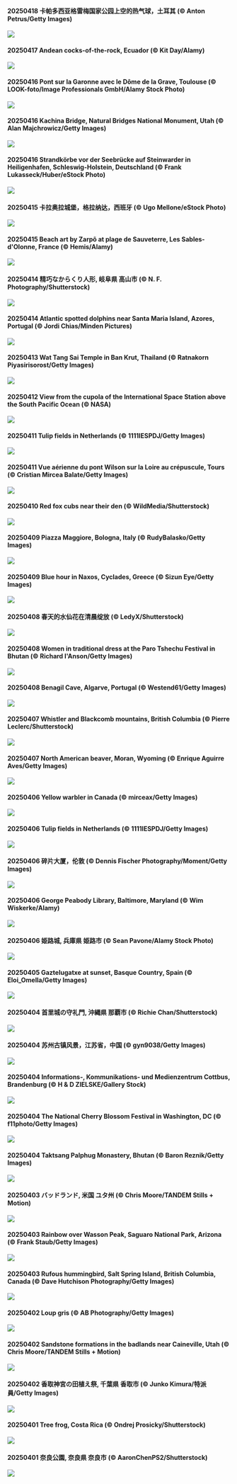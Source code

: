 #### 20250418 卡帕多西亚格雷梅国家公园上空的热气球，土耳其 (© Anton Petrus/Getty Images)

![](20250418_GoremeTurkey_1920x1080.jpg)

#### 20250417 Andean cocks-of-the-rock, Ecuador (© Kit Day/Alamy)

![](20250417_EcuadorBird_1920x1080.jpg)

#### 20250416 Pont sur la Garonne avec le Dôme de la Grave, Toulouse (© LOOK-foto/Image Professionals GmbH/Alamy Stock Photo)

![](20250416_ToulouseBridge_1920x1080.jpg)

#### 20250416 Kachina Bridge, Natural Bridges National Monument, Utah (© Alan Majchrowicz/Getty Images)

![](20250416_KachinaBridge_1920x1080.jpg)

#### 20250416 Strandkörbe vor der Seebrücke auf Steinwarder in Heiligenhafen, Schleswig-Holstein, Deutschland (© Frank Lukasseck/Huber/eStock Photo)

![](20250416_BeachChairsSteinwarder_1920x1080.jpg)

#### 20250415 卡拉奥拉城堡，格拉纳达，西班牙 (© Ugo Mellone/eStock Photo)

![](20250415_CerezoEnFlor_1920x1080.jpg)

#### 20250415 Beach art by Zarpõ at plage de Sauveterre, Les Sables-d'Olonne, France (© Hemis/Alamy)

![](20250415_BeachArt_1920x1080.jpg)

#### 20250414 精巧なからくり人形, 岐阜県 高山市 (© N. F. Photography/Shutterstock)

![](20250414_TakayamaFestival_1920x1080.jpg)

#### 20250414 Atlantic spotted dolphins near Santa Maria Island, Azores, Portugal (© Jordi Chias/Minden Pictures)

![](20250414_SpottedDolphins_1920x1080.jpg)

#### 20250413 Wat Tang Sai Temple in Ban Krut, Thailand (© Ratnakorn Piyasirisorost/Getty Images)

![](20250413_ThailandPagodas_1920x1080.jpg)

#### 20250412 View from the cupola of the International Space Station above the South Pacific Ocean (© NASA)

![](20250412_SpaceFlight_1920x1080.jpg)

#### 20250411 Tulip fields in Netherlands (© 1111IESPDJ/Getty Images)

![](20250411_TulipsWindmill_1920x1080.jpg)

#### 20250411 Vue aérienne du pont Wilson sur la Loire au crépuscule, Tours (© Cristian Mircea Balate/Getty Images)

![](20250411_BookFestival_1920x1080.jpg)

#### 20250410 Red fox cubs near their den (© WildMedia/Shutterstock)

![](20250410_LittleFoxes_1920x1080.jpg)

#### 20250409 Piazza Maggiore, Bologna, Italy (© RudyBalasko/Getty Images)

![](20250409_PiazzaBologna_1920x1080.jpg)

#### 20250409 Blue hour in Naxos, Cyclades, Greece (© Sizun Eye/Getty Images)

![](20250409_BlueNaxos_1920x1080.jpg)

#### 20250408 春天的水仙花在清晨绽放 (© LedyX/Shutterstock)

![](20250408_SpringDaffodils_1920x1080.jpg)

#### 20250408 Women in traditional dress at the Paro Tshechu Festival in Bhutan (© Richard I'Anson/Getty Images)

![](20250408_ParoTsechu_1920x1080.jpg)

#### 20250408 Benagil Cave, Algarve, Portugal (© Westend61/Getty Images)

![](20250408_LagoaPortugal_1920x1080.jpg)

#### 20250407 Whistler and Blackcomb mountains, British Columbia (© Pierre Leclerc/Shutterstock)

![](20250407_WhistlerSnowboard_1920x1080.jpg)

#### 20250407 North American beaver, Moran, Wyoming (© Enrique Aguirre Aves/Getty Images)

![](20250407_BeaverDay_1920x1080.jpg)

#### 20250406 Yellow warbler in Canada (© mirceax/Getty Images)

![](20250406_YellowWarbler_1920x1080.jpg)

#### 20250406 Tulip fields in Netherlands (© 1111IESPDJ/Getty Images)

![](20250406_TulipsWindmill_1920x1080.jpg)

#### 20250406 碎片大厦，伦敦 (© Dennis Fischer Photography/Moment/Getty Images)

![](20250406_ShardLondon_1920x1080.jpg)

#### 20250406 George Peabody Library, Baltimore, Maryland (© Wim Wiskerke/Alamy)

![](20250406_PeabodyBaltimore_1920x1080.jpg)

#### 20250406 姫路城, 兵庫県 姫路市 (© Sean Pavone/Alamy Stock Photo)

![](20250406_CastleDay_1920x1080.jpg)

#### 20250405 Gaztelugatxe at sunset, Basque Country, Spain (© Eloi_Omella/Getty Images)

![](20250405_GaztelugatxeSunset_1920x1080.jpg)

#### 20250404 首里城の守礼門, 沖縄県 那覇市 (© Richie Chan/Shutterstock)

![](20250404_Qingming_1920x1080.jpg)

#### 20250404 苏州古镇风景，江苏省，中国 (© gyn9038/Getty Images)

![](20250404_QingMingY_1920x1080.jpg)

#### 20250404 Informations-, Kommunikations- und Medienzentrum Cottbus, Brandenburg (© H & D ZIELSKE/Gallery Stock)

![](20250404_IKMZLibrary_1920x1080.jpg)

#### 20250404 The National Cherry Blossom Festival in Washington, DC (© f11photo/Getty Images)

![](20250404_CherryBlossomDC_1920x1080.jpg)

#### 20250404 Taktsang Palphug Monastery, Bhutan (© Baron Reznik/Getty Images)

![](20250404_BhutanMonastery_1920x1080.jpg)

#### 20250403 バッドランド, 米国 ユタ州 (© Chris Moore/TANDEM Stills + Motion)

![](20250403_UtahBadlands_1920x1080.jpg)

#### 20250403 Rainbow over Wasson Peak, Saguaro National Park, Arizona (© Frank Staub/Getty Images)

![](20250403_SaguaroRainbow_1920x1080.jpg)

#### 20250403 Rufous hummingbird, Salt Spring Island, British Columbia, Canada (© Dave Hutchison Photography/Getty Images)

![](20250403_RufousHummingbird_1920x1080.jpg)

#### 20250402 Loup gris (© AB Photography/Getty Images)

![](20250402_WildWolf_1920x1080.jpg)

#### 20250402 Sandstone formations in the badlands near Caineville, Utah (© Chris Moore/TANDEM Stills + Motion)

![](20250402_UtahBadlands_1920x1080.jpg)

#### 20250402 香取神宮の田植え祭, 千葉県 香取市 (© Junko Kimura/特派員/Getty Images)

![](20250402_Sawara_1920x1080.jpg)

#### 20250401 Tree frog, Costa Rica (© Ondrej Prosicky/Shutterstock)

![](20250401_TicanFrog_1920x1080.jpg)

#### 20250401 奈良公園, 奈良県 奈良市 (© AaronChenPS2/Shutterstock)

![](20250401_CherryBlossom_1920x1080.jpg)

